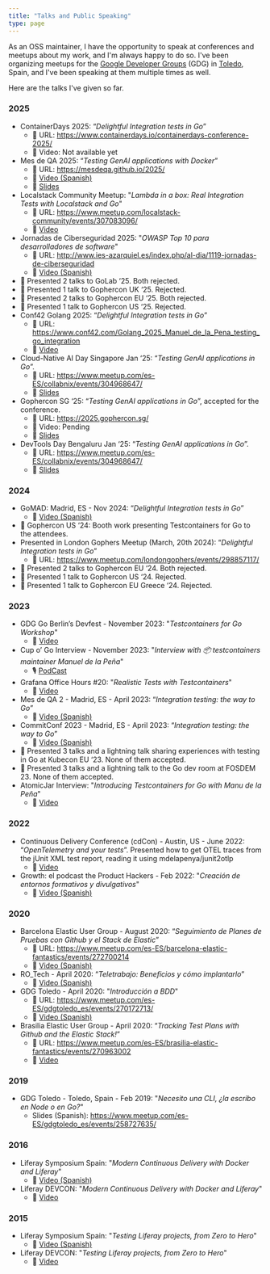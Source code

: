 ```yaml
---
title: "Talks and Public Speaking"
type: page
---
```


As an OSS maintainer, I have the opportunity to speak at conferences and meetups about my work, and I'm always happy to do so. I've been organizing meetups for the [Google Developer Groups](http://gdg.community.dev/) (GDG) in [Toledo](https://gdg.community.dev/gdg-toledo/), Spain, and I've been speaking at them multiple times as well.

Here are the talks I've given so far.

### 2025

- ContainerDays 2025: “_Delightful Integration tests in Go_”
    - :link: URL: https://www.containerdays.io/containerdays-conference-2025/
    - :movie_camera: Video: Not available yet
- Mes de QA 2025: “_Testing GenAI applications with Docker_”
    - :link: URL: https://mesdeqa.github.io/2025/
    - :movie_camera: [Video (Spanish)](https://www.youtube.com/watch?v=xhm_-uIhgXE&ab_channel=MesdeQA)
    - :scroll: [Slides](/slides/2025-07-02-mes-de-qa/Testing-GenAI-app-with-Docker.pdf)
- Localstack Community Meetup: "_Lambda in a box: Real Integration Tests with Localstack and Go_"
    - :link: URL: https://www.meetup.com/localstack-community/events/307083096/
    - :movie_camera: [Video](https://www.youtube.com/live/qf4JQzqnpmQ?si=6YGZz784uT6OZLPi&t=2678)
- Jornadas de Ciberseguridad 2025: "_OWASP Top 10 para desarrolladores de software_"
    - :link: URL: http://www.ies-azarquiel.es/index.php/al-dia/1119-jornadas-de-ciberseguridad
    - :movie_camera: [Video (Spanish)](https://www.youtube.com/live/FqL5Xicd5fI?si=6U2SFXkUyJgbuE-g&t=4832)
- :no_entry_sign: Presented 2 talks to GoLab ‘25. Both rejected.
- :no_entry_sign: Presented 1 talk to Gophercon UK ‘25. Rejected.
- :no_entry_sign: Presented 2 talks to Gophercon EU ‘25. Both rejected.
- :no_entry_sign: Presented 1 talk to Gophercon US ‘25. Rejected.
- Conf42 Golang 2025: “_Delightful Integration tests in Go_”
    - :link: URL: https://www.conf42.com/Golang_2025_Manuel_de_la_Pena_testing_go_integration 
    - :movie_camera: [Video](https://www.youtube.com/watch?v=VsiaUdMes3k&t=126s&ab_channel=Conf42)
- Cloud-Native AI Day Singapore Jan ‘25: “_Testing GenAI applications in Go_”.
    - :link: URL: https://www.meetup.com/es-ES/collabnix/events/304968647/ 
    - :scroll: [Slides](/slides/2025-01-24-gophercon-singapore/Testing_GenAI_apps_in_Go_Cloud-Native_AI_Day_Singapore.pdf)
- Gophercon SG ‘25: “_Testing GenAI applications in Go_”, accepted for the conference.
    - :link: URL: https://2025.gophercon.sg/
    - :movie_camera: Video: Pending
    - :scroll: [Slides](/slides/2025-01-24-gophercon-singapore/Testing_GenAI_apps_in_Go_Gophercon_SG.pdf)
- DevTools Day Bengaluru Jan ‘25: “_Testing GenAI applications in Go_”.
    - :link: URL: https://www.meetup.com/es-ES/collabnix/events/304968647/
    - :scroll: [Slides](/slides/2025-01-18-collabnix-bengaluru/testing-genai-in-go.pdf)

### 2024

- GoMAD: Madrid, ES - Nov 2024: “_Delightful Integration tests in Go_”
    - :movie_camera: [Video (Spanish)](https://www.youtube.com/watch?v=MdoHkGUA4xI&t=12s&ab_channel=Celonis)
- :no_entry_sign: Gophercon US ‘24: Booth work presenting Testcontainers for Go to the attendees.
- Presented in London Gophers Meetup (March, 20th 2024): “_Delightful Integration tests in Go_”
    - :link: URL: https://www.meetup.com/londongophers/events/298857117/ 
- :no_entry_sign: Presented 2 talks to Gophercon EU ‘24. Both rejected.
- :no_entry_sign: Presented 1 talk to Gophercon US ‘24. Rejected.
- :no_entry_sign: Presented 1 talk to Gophercon EU Greece ‘24. Rejected.

### 2023

- GDG Go Berlin’s Devfest - November 2023: "_Testcontainers for Go Workshop_"
    - :movie_camera: [Video](https://www.youtube.com/watch?v=ccK3r0gEZbY&ab_channel=GDGBerlin)
- Cup o’ Go Interview - November 2023: "_Interview with 📦 testcontainers maintainer Manuel de la Peña_"
    - :studio_microphone: [PodCast](https://cupogo.dev/episodes/be-unique-just-like-everyone-else-interview-with-testcontainers-maintainer-manuel-de-la-pena)
- Grafana Office Hours #20: "_Realistic Tests with Testcontainers_"
    - :movie_camera: [Video](https://www.youtube.com/watch?v=LtlRvmWzCRE&list=PLyZLaQ90RV0B5aAMdfjvWQP9KBG1n19gv&index=6&ab_channel=Grafana)
- Mes de QA 2 - Madrid, ES - April 2023: “_Integration testing: the way to Go_”
    - :movie_camera: [Video (Spanish)](https://www.youtube.com/watch?v=CM7bVdmi0_0)
- CommitConf 2023 - Madrid, ES - April 2023: “_Integration testing: the way to Go_”
    - :movie_camera: [Video (Spanish)](https://www.youtube.com/watch?v=TXbw7tTqY-Y)
- :no_entry_sign: Presented 3 talks and a lightning talk sharing experiences with testing in Go at Kubecon EU ‘23. None of them accepted.
- :no_entry_sign: Presented 3 talks and a lightning talk to the Go dev room at FOSDEM 23. None of them accepted.
- AtomicJar Interview: "_Introducing Testcontainers for Go with Manu de la Peña_"
    - :movie_camera: [Video](https://www.youtube.com/watch?v=FVHh_j_6IHQ&list=PLyZLaQ90RV0B5aAMdfjvWQP9KBG1n19gv&index=13&ab_channel=AtomicJar)

### 2022

- Continuous Delivery Conference (cdCon) - Austin, US - June 2022: “_OpenTelemetry and your tests_”. Presented how to get OTEL traces from the jUnit XML test report, reading it using mdelapenya/junit2otlp
    - :movie_camera: [Video](https://www.youtube.com/watch?v=Bt5QjlEtgHM&t=100s&ab_channel=ContinuousDeliveryFoundation)
- Growth: el podcast the Product Hackers - Feb 2022: "_Creación de entornos formativos y divulgativos_"
    - :movie_camera: [Video (Spanish)](https://www.youtube.com/watch?v=r31jBtvOvWk&list=PLyZLaQ90RV0B5aAMdfjvWQP9KBG1n19gv&index=17&ab_channel=Growth%3AelpodcastdeProductHackers)

### 2020

- Barcelona Elastic User Group - August 2020: “_Seguimiento de Planes de Pruebas con Github y el Stack de Elastic_”
    - :link: URL: https://www.meetup.com/es-ES/barcelona-elastic-fantastics/events/272700214
    - :movie_camera: [Video (Spanish)](https://www.youtube.com/watch?v=PV5otcwA5z0&list=PLyZLaQ90RV0B5aAMdfjvWQP9KBG1n19gv&index=15&ab_channel=PriParodi)
- RO_Tech - April 2020: “_Teletrabajo: Beneficios y cómo implantarlo_”
    - :movie_camera: [Video (Spanish)](https://www.youtube.com/watch?v=_CUIYwSiNhI&list=PLyZLaQ90RV0B5aAMdfjvWQP9KBG1n19gv&index=22&ab_channel=RO_Tech)
- GDG Toledo - April 2020: "_Introducción a BDD_"
    - :link: URL: https://www.meetup.com/es-ES/gdgtoledo_es/events/270172713/
    - :movie_camera: [Video (Spanish)](https://www.youtube.com/watch?v=ByVxm2zHeHQ&list=PLyZLaQ90RV0B5aAMdfjvWQP9KBG1n19gv&index=20&ab_channel=GDGToledo)
- Brasilia Elastic User Group - April 2020: “_Tracking Test Plans with Github and the Elastic Stack!_”
    - :link: URL: https://www.meetup.com/es-ES/brasilia-elastic-fantastics/events/270963002
    - :movie_camera: [Video](https://www.youtube.com/watch?v=ABtou_iFoqE&list=PLyZLaQ90RV0B5aAMdfjvWQP9KBG1n19gv&index=14&ab_channel=Bras%C3%ADliaElasticUserGroup)

### 2019

- GDG Toledo - Toledo, Spain - Feb 2019: "_Necesito una CLI, ¿la escribo en Node o en Go?_"
    - Slides (Spanish): https://www.meetup.com/es-ES/gdgtoledo_es/events/258727635/ 

### 2016

- Liferay Symposium Spain: "_Modern Continuous Delivery with Docker and Liferay_"
    - :movie_camera: [Video (Spanish)](https://www.youtube.com/watch?v=nYYEm5RWQu0&list=PLyZLaQ90RV0B5aAMdfjvWQP9KBG1n19gv&index=26&ab_channel=Liferay)
- Liferay DEVCON: "_Modern Continuous Delivery with Docker and Liferay_"
    - :movie_camera: [Video](https://www.youtube.com/watch?v=kZF1IoaruIE&list=PLyZLaQ90RV0B5aAMdfjvWQP9KBG1n19gv&index=24&ab_channel=Liferay)

### 2015

- Liferay Symposium Spain: "_Testing Liferay projects, from Zero to Hero_"
    - :movie_camera: [Video (Spanish)](https://www.youtube.com/watch?v=_3HhnSGcS4I&list=PLyZLaQ90RV0B5aAMdfjvWQP9KBG1n19gv&index=25&ab_channel=Liferay)
- Liferay DEVCON: "_Testing Liferay projects, from Zero to Hero_"
    - :movie_camera: [Video](https://www.youtube.com/watch?v=jPiAymZBGGo&list=PLyZLaQ90RV0B5aAMdfjvWQP9KBG1n19gv&index=7&ab_channel=Liferay)

